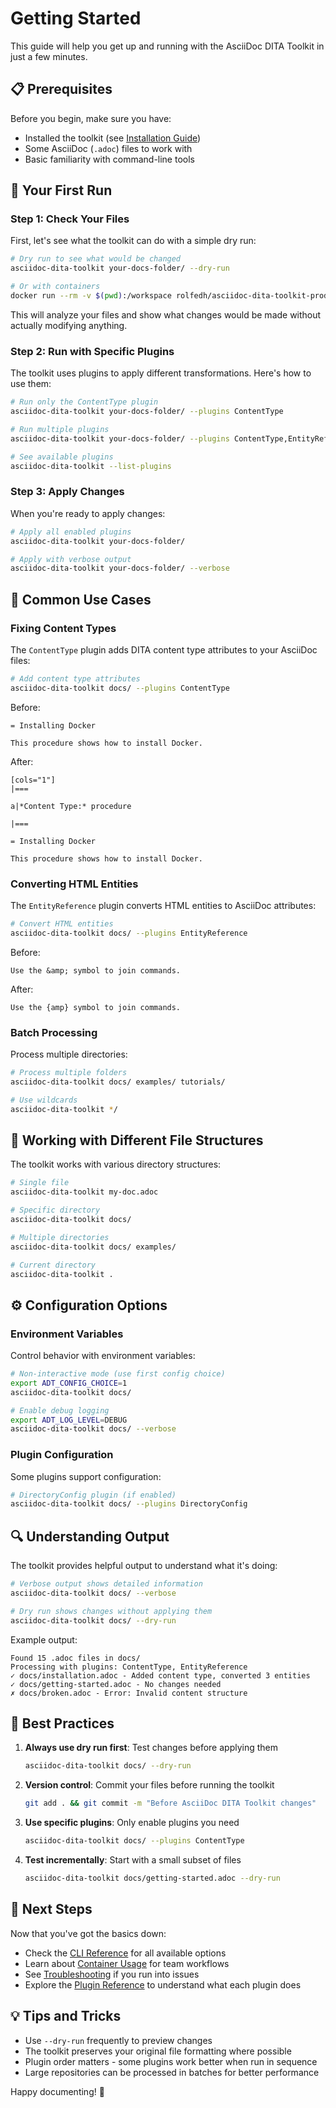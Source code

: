 # Getting Started

This guide will help you get up and running with the AsciiDoc DITA Toolkit in just a few minutes.

## 📋 Prerequisites

Before you begin, make sure you have:
- Installed the toolkit (see [Installation Guide](installation.md))
- Some AsciiDoc (`.adoc`) files to work with
- Basic familiarity with command-line tools

## 🚀 Your First Run

### Step 1: Check Your Files

First, let's see what the toolkit can do with a simple dry run:

```bash
# Dry run to see what would be changed
asciidoc-dita-toolkit your-docs-folder/ --dry-run

# Or with containers
docker run --rm -v $(pwd):/workspace rolfedh/asciidoc-dita-toolkit-prod:latest your-docs-folder/ --dry-run
```

This will analyze your files and show what changes would be made without actually modifying anything.

### Step 2: Run with Specific Plugins

The toolkit uses plugins to apply different transformations. Here's how to use them:

```bash
# Run only the ContentType plugin
asciidoc-dita-toolkit your-docs-folder/ --plugins ContentType

# Run multiple plugins
asciidoc-dita-toolkit your-docs-folder/ --plugins ContentType,EntityReference

# See available plugins
asciidoc-dita-toolkit --list-plugins
```

### Step 3: Apply Changes

When you're ready to apply changes:

```bash
# Apply all enabled plugins
asciidoc-dita-toolkit your-docs-folder/

# Apply with verbose output
asciidoc-dita-toolkit your-docs-folder/ --verbose
```

## 🔧 Common Use Cases

### Fixing Content Types

The `ContentType` plugin adds DITA content type attributes to your AsciiDoc files:

```bash
# Add content type attributes
asciidoc-dita-toolkit docs/ --plugins ContentType
```

Before:
```asciidoc
= Installing Docker

This procedure shows how to install Docker.
```

After:
```asciidoc
[cols="1"]
|===

a|*Content Type:* procedure

|===

= Installing Docker

This procedure shows how to install Docker.
```

### Converting HTML Entities

The `EntityReference` plugin converts HTML entities to AsciiDoc attributes:

```bash
# Convert HTML entities
asciidoc-dita-toolkit docs/ --plugins EntityReference
```

Before:
```asciidoc
Use the &amp; symbol to join commands.
```

After:
```asciidoc
Use the {amp} symbol to join commands.
```

### Batch Processing

Process multiple directories:

```bash
# Process multiple folders
asciidoc-dita-toolkit docs/ examples/ tutorials/

# Use wildcards
asciidoc-dita-toolkit */
```

## 📁 Working with Different File Structures

The toolkit works with various directory structures:

```bash
# Single file
asciidoc-dita-toolkit my-doc.adoc

# Specific directory
asciidoc-dita-toolkit docs/

# Multiple directories
asciidoc-dita-toolkit docs/ examples/

# Current directory
asciidoc-dita-toolkit .
```

## ⚙️ Configuration Options

### Environment Variables

Control behavior with environment variables:

```bash
# Non-interactive mode (use first config choice)
export ADT_CONFIG_CHOICE=1
asciidoc-dita-toolkit docs/

# Enable debug logging
export ADT_LOG_LEVEL=DEBUG
asciidoc-dita-toolkit docs/ --verbose
```

### Plugin Configuration

Some plugins support configuration:

```bash
# DirectoryConfig plugin (if enabled)
asciidoc-dita-toolkit docs/ --plugins DirectoryConfig
```

## 🔍 Understanding Output

The toolkit provides helpful output to understand what it's doing:

```bash
# Verbose output shows detailed information
asciidoc-dita-toolkit docs/ --verbose

# Dry run shows changes without applying them
asciidoc-dita-toolkit docs/ --dry-run
```

Example output:
```
Found 15 .adoc files in docs/
Processing with plugins: ContentType, EntityReference
✓ docs/installation.adoc - Added content type, converted 3 entities
✓ docs/getting-started.adoc - No changes needed
✗ docs/broken.adoc - Error: Invalid content structure
```

## 🎯 Best Practices

1. **Always use dry run first**: Test changes before applying them
   ```bash
   asciidoc-dita-toolkit docs/ --dry-run
   ```

2. **Version control**: Commit your files before running the toolkit
   ```bash
   git add . && git commit -m "Before AsciiDoc DITA Toolkit changes"
   ```

3. **Use specific plugins**: Only enable plugins you need
   ```bash
   asciidoc-dita-toolkit docs/ --plugins ContentType
   ```

4. **Test incrementally**: Start with a small subset of files
   ```bash
   asciidoc-dita-toolkit docs/getting-started.adoc --dry-run
   ```

## 🚀 Next Steps

Now that you've got the basics down:

- Check the [CLI Reference](cli-reference.md) for all available options
- Learn about [Container Usage](containers.md) for team workflows
- See [Troubleshooting](troubleshooting.md) if you run into issues
- Explore the [Plugin Reference](../reference/plugins.md) to understand what each plugin does

## 💡 Tips and Tricks

- Use `--dry-run` frequently to preview changes
- The toolkit preserves your original file formatting where possible
- Plugin order matters - some plugins work better when run in sequence
- Large repositories can be processed in batches for better performance

Happy documenting! 📝
